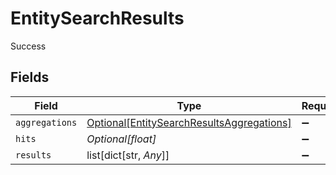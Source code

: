 # EntitySearchResults

Success


## Fields

| Field                                                                                               | Type                                                                                                | Required                                                                                            | Description                                                                                         | Example                                                                                             |
| --------------------------------------------------------------------------------------------------- | --------------------------------------------------------------------------------------------------- | --------------------------------------------------------------------------------------------------- | --------------------------------------------------------------------------------------------------- | --------------------------------------------------------------------------------------------------- |
| `aggregations`                                                                                      | [Optional[EntitySearchResultsAggregations]](../../models/shared/entitysearchresultsaggregations.md) | :heavy_minus_sign:                                                                                  | N/A                                                                                                 |                                                                                                     |
| `hits`                                                                                              | *Optional[float]*                                                                                   | :heavy_minus_sign:                                                                                  | N/A                                                                                                 | 1                                                                                                   |
| `results`                                                                                           | list[dict[str, *Any*]]                                                                              | :heavy_minus_sign:                                                                                  | N/A                                                                                                 |                                                                                                     |